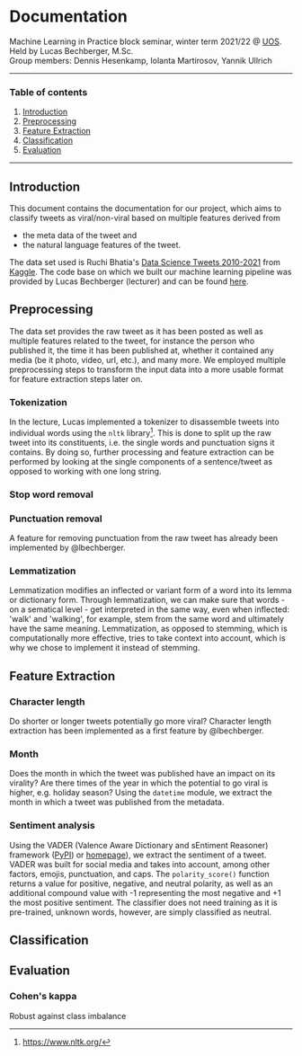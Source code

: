 # Documentation
Machine Learning in Practice block seminar, winter term 2021/22 @ [UOS](https://www.uni-osnabrueck.de/startseite/).  
Held by Lucas Bechberger, M.Sc.  
Group members: Dennis Hesenkamp, Iolanta Martirosov, Yannik Ullrich

---
### Table of contents
1. [Introduction](#introduction)
1. [Preprocessing](#preprocessing)
2. [Feature Extraction](#feature_extraction)
3. [Classification](#classification)
4. [Evaluation](#evaluation)

---

<!-- Introduction section -->
<a name='introduction'></a>

## Introduction

This document contains the documentation for our project, which aims to classify tweets as viral/non-viral based on multiple features derived from  

- the meta data of the tweet and
- the natural language features of the tweet.

The data set used is Ruchi Bhatia's [Data Science Tweets 2010-2021](https://www.kaggle.com/ruchi798/data-science-tweets) from [Kaggle](https://www.kaggle.com/). The code base on which we built our machine learning pipeline was provided by Lucas Bechberger (lecturer) and can be found [here](https://github.com/lbechberger/MLinPractice).


<!-- Preprocessing section -->
<a name='preprocessing'></a>

## Preprocessing

The data set provides the raw tweet as it has been posted as well as multiple features related to the tweet, for instance the person who published it, the time it has been published at, whether it contained any media (be it photo, video, url, etc.), and many more. We employed multiple preprocessing steps to transform the input data into a more usable format for feature extraction steps later on.

### Tokenization
In the lecture, Lucas implemented a tokenizer to disassemble tweets into individual words using the `nltk` library[^nltk]. This is done to split up the raw tweet into its constituents, i.e. the single words and punctuation signs it contains. By doing so, further processing and feature extraction can be performed by looking at the single components of a sentence/tweet as opposed to working with one long string.

### Stop word removal

### Punctuation removal
A feature for removing punctuation from the raw tweet has already been implemented by @lbechberger.

### Lemmatization
Lemmatization modifies an inflected or variant form of a word into its lemma or dictionary form. 
Through lemmatization, we can make sure that words - on a sematical level - get interpreted in the same way, 
even when inflected: 'walk' and 'walking', for example, stem from the same word and ultimately have the same meaning. 
Lemmatization, as opposed to stemming, which is computationally more effective, tries to take context into account, 
which is why we chose to implement it instead of stemming.

<!-- Feature extraction section -->
<a name='feature_extraction'></a>

## Feature Extraction

### Character length
Do shorter or longer tweets potentially go more viral? Character length extraction has been implemented as a first 
feature by @lbechberger.

### Month
Does the month in which the tweet was published have an impact on its virality? Are there times of the year in which 
the potential to go viral is higher, e.g. holiday season? Using the `datetime` module, we extract the month in which a 
tweet was published from the metadata.

### Sentiment analysis
Using the VADER (Valence Aware Dictionary and sEntiment Reasoner) framework ([PyPI](https://pypi.org/project/vaderSentiment/)) 
or [homepage](https://github.com/cjhutto/vaderSentiment )), we extract the sentiment of a tweet. VADER was built 
for social media and takes into account, among other factors, emojis, punctuation, and caps. The `polarity_score()` function 
returns a value for positive, negative, and neutral polarity, as well as an additional compound value with -1 representing 
the most negative and +1 the most positive sentiment. The classifier does not need training as it is pre-trained, 
unknown words, however, are simply classified as neutral.

<!-- Classifier section -->
<a name='classification'></a>

## Classification

<!-- Evaluation section -->
<a name='evaluation'></a>

## Evaluation

### Cohen's kappa
Robust against class imbalance



<!-- Footnotes -->
[^nltk]: <https://www.nltk.org/>

<!-- -->
